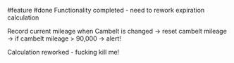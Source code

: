 #feature 
#done 
Functionality completed - need to rework expiration calculation

Record current mileage when Cambelt is changed -> reset cambelt mileage -> if cambelt mileage > 90,000 -> alert!

Calculation reworked - fucking kill me!